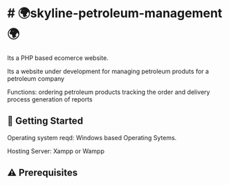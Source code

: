 #   # :earth_africa:skyline-petroleum-management :earth_africa:


Its a PHP based ecomerce website.

Its a website under development for managing petroleum produts for a petroleum company


Functions:
   ordering petroleum products
   tracking the order and delivery process
   generation of reports

## :running: Getting Started

Operating system reqd: Windows based Operating Sytems.

Hosting Server: Xampp or Wampp


## :warning: Prerequisites

   

